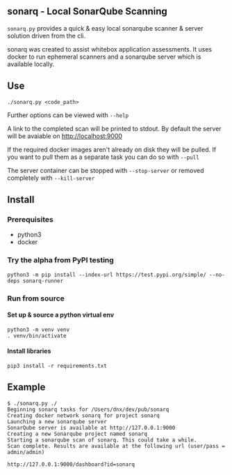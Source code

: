 sonarq - Local SonarQube Scanning
---

`sonarq.py` provides a quick & easy local sonarqube scanner & server solution driven from the cli.

sonarq was created to assist whitebox application assessments.  It uses docker to run ephemeral scanners and a sonarqube server which is available locally. 


## Use

```
./sonarq.py <code_path>
```

Further options can be viewed with `--help`

A link to the completed scan will be printed to stdout. By default the server will be avaiable on [http://localhost:9000](http://localhost:9000)

If the required docker images aren't already on disk they will be pulled. If you want to pull them as a separate task you can do so with `--pull`

The server container can be stopped with `--stop-server` or removed completely with `--kill-server`


## Install

### Prerequisites

- python3
- docker

### Try the alpha from PyPI testing

```
python3 -m pip install --index-url https://test.pypi.org/simple/ --no-deps sonarq-runner
```

### Run from source

#### Set up & source a python virtual env

```
python3 -m venv venv
. venv/bin/activate
```


#### Install libraries

```
pip3 install -r requirements.txt
```


## Example

```
$ ./sonarq.py ./
Beginning sonarq tasks for /Users/dnx/dev/pub/sonarq
Creating docker network sonarq for project sonarq
Launching a new sonarqube server
SonarQube server is available at http://127.0.0.1:9000
Creating a new Sonarqube project named sonarq
Starting a sonarqube scan of sonarq. This could take a while.
Scan complete. Results are available at the following url (user/pass = admin/admin)

http://127.0.0.1:9000/dashboard?id=sonarq
```
